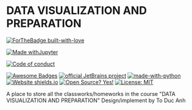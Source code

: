 # DATA VISUALIZATION AND PREPARATION

[![ForTheBadge built-with-love](http://ForTheBadge.com/images/badges/built-with-love.svg)](https://GitHub.com/Naereen/)

[![Made withJupyter](https://img.shields.io/badge/Made%20with-Jupyter-orange?style=for-the-badge&logo=Jupyter)](https://jupyter.org/try)

[![Code of conduct](https://img.shields.io/badge/Code%20of%20conduct-Contributor%20Covenant-blue)](https://github.com/Hyprnx/Data-preparation/blob/main/CODE_OF_CONDUCT.md)

[![Awesome Badges](https://img.shields.io/badge/badges-awesome-green.svg)](https://github.com/Naereen/badges)
[![official JetBrains project](http://jb.gg/badges/official.svg)](https://confluence.jetbrains.com/display/ALL/JetBrains+on+GitHub)
[![made-with-python](https://img.shields.io/badge/Made%20with-Python-1f425f.svg)](https://www.python.org/)
[![Website shields.io](https://img.shields.io/website-up-down-green-red/http/shields.io.svg)](https://hyprnx.github.io/)
[![Open Source? Yes!](https://badgen.net/badge/Open%20Source%20%3F/Yes%21/blue?icon=github)](https://github.com/Naereen/badges/)
[![License: MIT](https://img.shields.io/badge/License-MIT-yellow.svg)](https://opensource.org/licenses/MIT)


A place to store all the classworks/homeworks in the course "DATA VISUALIZATION AND PREPARATION"
Design/implement by To Duc Anh
